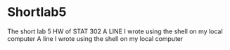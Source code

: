 # Shortlab5
The short lab 5 HW of STAT 302
A LINE I wrote using the shell on my local computer
A line I wrote using the shell on my local computer
